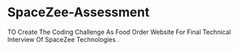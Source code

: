 # SpaceZee-Assessment
TO Create The Coding Challenge As Food Order Website For Final Technical Interview Of SpaceZee Technologies . 
